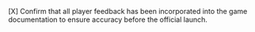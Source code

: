 [X] Confirm that all player feedback has been incorporated into the game documentation to ensure accuracy before the official launch.